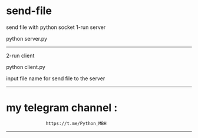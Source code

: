 # send-file
send file with python socket
1-run server 

python server.py
______________________
2-run client

python client.py

input file name for send file to the server
______________________

# my telegram channel : 
                   https://t.me/Python_MBH

______________________
